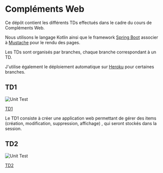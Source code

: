 # Compléments Web

Ce dépôt contient les différents TDs effectués dans le cadre du cours de Compléments Web.

Nous utilisons le langage Kotlin ainsi que le framework [Spring Boot](https://spring.io/projects/spring-boot) associer à [Mustache](https://mustache.github.io/) pour le rendu des pages.

Les TDs sont organisés par branches, chaque branche correspondant à un TD.

J'utilise également le déploiement automatique sur [Heroku](https://www.heroku.com/) pour certaines branches.

## TD1

![Unit Test](https://github.com/EliasMorio/springboot-tds/actions/workflows/maven.yml/badge.svg?branch=td1-v2)

[TD1](https://github.com/EliasMorio/springboot-tds/tree/td1-v2)

Le TD1 consiste à créer une application web permettant de gérer des items (création, modification, suppression, affichage)
, qui seront stockés dans la session.


## TD2

![Unit Test](https://github.com/EliasMorio/springboot-tds/actions/workflows/maven.yml/badge.svg?branch=td2)

[TD2](https://github.com/EliasMorio/springboot-tds/tree/td2)

